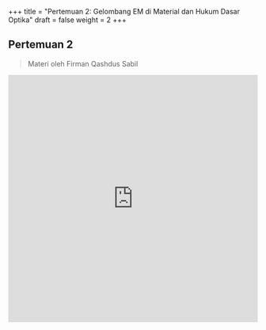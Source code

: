 +++
title = "Pertemuan 2: Gelombang EM di Material dan Hukum Dasar Optika"
draft = false
weight = 2
+++



## Pertemuan 2
> Materi oleh Firman Qashdus Sabil

<embed src="https://drive.google.com/file/d/1W0S1pbU3-l6kkmTvZJ0Ju9xaBa3ATvW3/preview" width="100%" height="500px">

